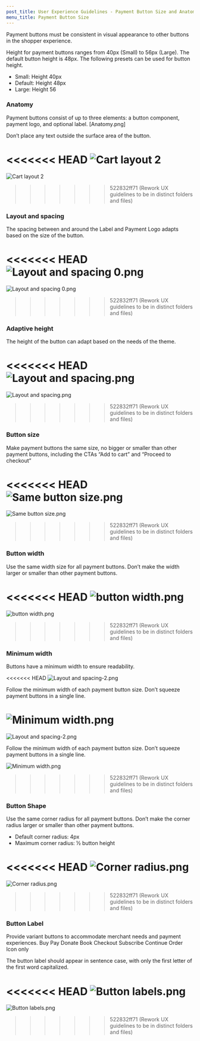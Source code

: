 ```yaml
---
post_title: User Experience Guidelines - Payment Button Size and Anatomy
menu_title: Payment Button Size
---
```


Payment buttons must be consistent in visual appearance to other buttons in the shopper experience.

Height for payment buttons ranges from 40px (Small) to 56px (Large). The default button height is 48px. The following presets can be used for button height.

- Small: Height 40px
- Default: Height 48px
- Large: Height 56

### Anatomy

Payment buttons consist of up to three elements: a button component, payment logo, and optional label.
[Anatomy.png]

Don’t place any text outside the surface area of the button.

<<<<<<< HEAD
![Cart layout 2](https://developer.woo.com/docs/wp-content/uploads/sites/3/2024/01/Cart-layout-2.png)
=======
![Cart layout 2](https://woo-docs-multi-com.go-vip.net/docs/wp-content/uploads/sites/3/2024/01/Cart-layout-2.png")
>>>>>>> 522832ff71 (Rework UX guidelines to be in distinct folders and files)

### Layout and spacing

The spacing between and around the Label and Payment Logo adapts based on the size of the button.

<<<<<<< HEAD
![Layout and spacing 0.png](https://developer.woo.com/docs/wp-content/uploads/sites/3/2024/01/Layout-and-spacing-0.png)
=======
![Layout and spacing 0.png](https://woo-docs-multi-com.go-vip.net/docs/wp-content/uploads/sites/3/2024/01/Layout-and-spacing-0.png)
>>>>>>> 522832ff71 (Rework UX guidelines to be in distinct folders and files)

### Adaptive height

The height of the button can adapt based on the needs of the theme.

<<<<<<< HEAD
![Layout and spacing.png](https://developer.woo.com/docs/wp-content/uploads/sites/3/2024/01/Layout-and-spacing.png)
=======
![Layout and spacing.png](https://woo-docs-multi-com.go-vip.net/docs/wp-content/uploads/sites/3/2024/01/Layout-and-spacing.png)
>>>>>>> 522832ff71 (Rework UX guidelines to be in distinct folders and files)

### Button size

Make payment buttons the same size, no bigger or smaller than other payment buttons, including the CTAs “Add to cart” and “Proceed to checkout”

<<<<<<< HEAD
![Same button size.png](https://developer.woo.com/docs/wp-content/uploads/sites/3/2024/01/Same-button-size.png)
=======
![Same button size.png](https://woo-docs-multi-com.go-vip.net/docs/wp-content/uploads/sites/3/2024/01/Same-button-size.png)
>>>>>>> 522832ff71 (Rework UX guidelines to be in distinct folders and files)

### Button width

Use the same width size for all payment buttons. Don’t make the width larger or smaller than other payment buttons.

<<<<<<< HEAD
![button width.png](https://developer.woo.com/docs/wp-content/uploads/sites/3/2024/01/Button-width.png)
=======
![button width.png](https://woo-docs-multi-com.go-vip.net/docs/wp-content/uploads/sites/3/2024/01/Button-width.png)
>>>>>>> 522832ff71 (Rework UX guidelines to be in distinct folders and files)

### Minimum width

Buttons have a minimum width to ensure readability.

<<<<<<< HEAD
![Layout and spacing-2.png](https://developer.woo.com/docs/wp-content/uploads/sites/3/2024/01/Layout-and-spacing-2.png)

Follow the minimum width of each payment button size. Don’t squeeze payment buttons in a single line.

![Minimum width.png](https://developer.woo.com/docs/wp-content/uploads/sites/3/2024/01/Minimum-width.png)
=======
![Layout and spacing-2.png](https://woo-docs-multi-com.go-vip.net/docs/wp-content/uploads/sites/3/2024/01/Layout-and-spacing-2.png)

Follow the minimum width of each payment button size. Don’t squeeze payment buttons in a single line.

![Minimum width.png](https://woo-docs-multi-com.go-vip.net/docs/wp-content/uploads/sites/3/2024/01/Minimum-width.png)
>>>>>>> 522832ff71 (Rework UX guidelines to be in distinct folders and files)

### Button Shape

Use the same corner radius for all payment buttons. Don’t make the corner radius larger or smaller than other payment buttons.

- Default corner radius: 4px
- Maximum corner radius: ½ button height

<<<<<<< HEAD
![Corner radius.png](https://developer.woo.com/docs/wp-content/uploads/sites/3/2024/01/Corner-radius.png)
=======
![Corner radius.png](https://woo-docs-multi-com.go-vip.net/docs/wp-content/uploads/sites/3/2024/01/Corner-radius.png)
>>>>>>> 522832ff71 (Rework UX guidelines to be in distinct folders and files)

### Button Label

Provide variant buttons to accommodate merchant needs and payment experiences.
Buy
Pay
Donate
Book
Checkout
Subscribe
Continue
Order
Icon only

The button label should appear in sentence case, with only the first letter of the first word capitalized.

<<<<<<< HEAD
![Button labels.png](https://developer.woo.com/docs/wp-content/uploads/sites/3/2024/01/Button-Labels.png)
=======
![Button labels.png](https://woo-docs-multi-com.go-vip.net/docs/wp-content/uploads/sites/3/2024/01/Button-Labels.png)
>>>>>>> 522832ff71 (Rework UX guidelines to be in distinct folders and files)
